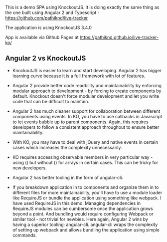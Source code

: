 This is a demo SPA using KnockoutJS. It is doing exactly the same thing as the one built using Angular 2 and Typescript - https://github.com/pathiknd/live-tracker

The application is using KnockoutJS 3.4.0

App is available via Github Pages at https://pathiknd.github.io/live-tracker-ko/

## Angular 2 vs KnockoutJS

 * KnockoutJS is easier to learn and start developing. Angular 2 has bigger learning curve because it is a full framework with lot of features.
 
 * Angular 2 provide better code readbility and maintainability by enforcing modular approach to development - by forcing to create components by default. Knockout doesn't force modular development and let you write code that can be difficult to maintain.
 
 * Angular 2 has much cleaner support for collaboration between different components using events. In KO, you have to use callbacks in Javascript to let events bubble up to parent components. Again, this requires developers to follow a consistent approach throughout to ensure better maintainability.
 
 * With KO, you may have to deal with jQuery and native events in certain cases which increases the complexity unnecessarily. 
 
 * KO requires accessing observable members in very particular way - using () but without () for arrays in certain cases. This can be tricky for new developers. 
 
 * Angular 2 has better tooling in the form of angular-cli.
 
 * If you breakdown application in to components and organize them in to different files for more maintainability, you'll have to use a module loader like RequireJS or bundle the application using something like webpack. I have used RequireJS in this demo. Managing dependencies in RequireJS modules can be cumbersome once the application grows beyond a point. And bundling would require configuring Webpack or similar tool - not trivial for newbies. Here again, Angular 2 wins by having a superior tooling: angular-cli. angular-cli wraps the complexity of setting up webpack and allows bundling the application using simple commands. 
